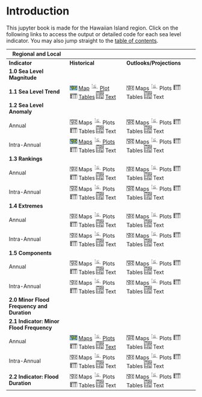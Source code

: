 # Introduction
This jupyter book is made for the Hawaiian Island region. Click on the following links to access the output or detailed code for each sea level indicator. You may also jump straight to the [table of contents](#table-of-contents).

| Regional and Local | | | |
|----------------|--------|--|---------|
| **Indicator** |  **Historical** | |  **Outlooks/Projections** |
| **1.0 Sea Level Magnitude** 
| **1.1 Sea Level Trend** |  <a href="../output/SL_magnitude_map.png"><img src="icons/map_emoji.png" width="20" ></a> [Map](output/SL_magnitude_map.png)  <img src="icons/plot_icon.png" width="20"> [Plot](output/SL_magnitude_timeseries.png)    <img src="icons/table_icon.png" width="20"> [Tables](output/SL_magnitude_results.csv)    <img src="icons/text_icon.png" width="20"> [Text](notebooks/regional_and_local/SL_magnitude.ipynb)| | <img src="icons/map_emoji_bw.png" width="20"> Maps  <img src="icons/plot_icon.png" width="20"> Plots    <img src="icons/table_icon.png" width="20"> Tables    <img src="icons/text_icon.png" width="20"> Text 
| **1.2 Sea Level Anomaly** 
|     Annual |  <img src="icons/map_emoji_bw.png" width="20"> Maps  <img src="icons/plot_icon.png" width="20"> Plots    <img src="icons/table_icon.png" width="20"> Tables    <img src="icons/text_icon.png" width="20"> Text| | <img src="icons/map_emoji_bw.png" width="20"> Maps  <img src="icons/plot_icon.png" width="20"> Plots    <img src="icons/table_icon.png" width="20"> Tables    <img src="icons/text_icon.png" width="20"> Text 
| Intra-Annual |  <img src="icons/map_emoji.png" width="20"> [Maps](output/SL_anomaly_map.png)  <img src="icons/plot_icon.png" width="20"> [Plots](output/SL_anomaly_timeseries_stations.png)    <img src="icons/table_icon.png" width="20"> Tables    <img src="icons/text_icon.png" width="20"> Text| | <img src="icons/map_emoji_bw.png" width="20"> Maps  <img src="icons/plot_icon.png" width="20"> Plots    <img src="icons/table_icon.png" width="20"> Tables    <img src="icons/text_icon.png" width="20"> Text 
| **1.3 Rankings** 
| Annual |  <img src="icons/map_emoji_bw.png" width="20"> Maps  <img src="icons/plot_icon.png" width="20"> Plots    <img src="icons/table_icon.png" width="20"> Tables    <img src="icons/text_icon.png" width="20"> Text| | <img src="icons/map_emoji_bw.png" width="20"> Maps  <img src="icons/plot_icon.png" width="20"> Plots    <img src="icons/table_icon.png" width="20"> Tables    <img src="icons/text_icon.png" width="20"> Text 
| Intra-Annual |  <img src="icons/map_emoji_bw.png" width="20"> Maps  <img src="icons/plot_icon.png" width="20"> Plots    <img src="icons/table_icon.png" width="20"> Tables    <img src="icons/text_icon.png" width="20"> Text||  <img src="icons/map_emoji_bw.png" width="20"> Maps  <img src="icons/plot_icon.png" width="20"> Plots    <img src="icons/table_icon.png" width="20"> Tables    <img src="icons/text_icon.png" width="20"> Text 
| **1.4 Extremes** 
| Annual |  <img src="icons/map_emoji_bw.png" width="20"> Maps  <img src="icons/plot_icon.png" width="20"> Plots    <img src="icons/table_icon.png" width="20"> Tables    <img src="icons/text_icon.png" width="20"> Text||  <img src="icons/map_emoji_bw.png" width="20"> Maps  <img src="icons/plot_icon.png" width="20"> Plots    <img src="icons/table_icon.png" width="20"> Tables    <img src="icons/text_icon.png" width="20"> Text 
| Intra-Annual |  <img src="icons/map_emoji_bw.png" width="20"> Maps  <img src="icons/plot_icon.png" width="20"> Plots    <img src="icons/table_icon.png" width="20"> Tables    <img src="icons/text_icon.png" width="20"> Text||  <img src="icons/map_emoji_bw.png" width="20"> Maps  <img src="icons/plot_icon.png" width="20"> Plots    <img src="icons/table_icon.png" width="20"> Tables    <img src="icons/text_icon.png" width="20"> Text
| **1.5 Components**  
| Annual |  <img src="icons/map_emoji_bw.png" width="20"> Maps  <img src="icons/plot_icon.png" width="20"> Plots    <img src="icons/table_icon.png" width="20"> Tables    <img src="icons/text_icon.png" width="20"> Text| | <img src="icons/map_emoji_bw.png" width="20"> Maps  <img src="icons/plot_icon.png" width="20"> Plots    <img src="icons/table_icon.png" width="20"> Tables    <img src="icons/text_icon.png" width="20"> Text 
| Intra-Annual |  <img src="icons/map_emoji_bw.png" width="20"> Maps  <img src="icons/plot_icon.png" width="20"> Plots    <img src="icons/table_icon.png" width="20"> Tables    <img src="icons/text_icon.png" width="20"> Text||  <img src="icons/map_emoji_bw.png" width="20"> Maps  <img src="icons/plot_icon.png" width="20"> Plots    <img src="icons/table_icon.png" width="20"> Tables    <img src="icons/text_icon.png" width="20"> Text 
| **2.0 Minor Flood Frequency and Duration** | 
| **2.1 Indicator: Minor Flood Frequency** |
| Annual |  <img src="icons/map_emoji.png" width="20"> [Maps](output/SL_FloodFrequency_map.png)  <img src="icons/plot_icon.png" width="20"> [Plots](output/SL_FloodFrequency_threshold_counts_days.png)    <img src="icons/table_icon.png" width="20"> Tables    <img src="icons/text_icon.png" width="20"> [Text](notebooks/FloodFrequency.ipynb)||  <img src="icons/map_emoji_bw.png" width="20"> Maps  <img src="icons/plot_icon.png" width="20"> Plots    <img src="icons/table_icon.png" width="20"> Tables    <img src="icons/text_icon.png" width="20"> Text 
| Intra-Annual |  <img src="icons/map_emoji_bw.png" width="20"> Maps  <img src="icons/plot_icon.png" width="20"> Plots    <img src="icons/table_icon.png" width="20"> Tables    <img src="icons/text_icon.png" width="20"> Text||  <img src="icons/map_emoji_bw.png" width="20"> Maps  <img src="icons/plot_icon.png" width="20"> Plots    <img src="icons/table_icon.png" width="20"> Tables    <img src="icons/text_icon.png" width="20"> Text 
| **2.2 Indicator: Flood Duration** |  <img src="icons/map_emoji_bw.png" width="20"> Maps  <img src="icons/plot_icon.png" width="20"> Plots    <img src="icons/table_icon.png" width="20"> Tables    <img src="icons/text_icon.png" width="20"> Text||  <img src="icons/map_emoji_bw.png" width="20"> Maps  <img src="icons/plot_icon.png" width="20"> Plots    <img src="icons/table_icon.png" width="20"> Tables    <img src="icons/text_icon.png" width="20"> Text 

```{tableofcontents}
```


